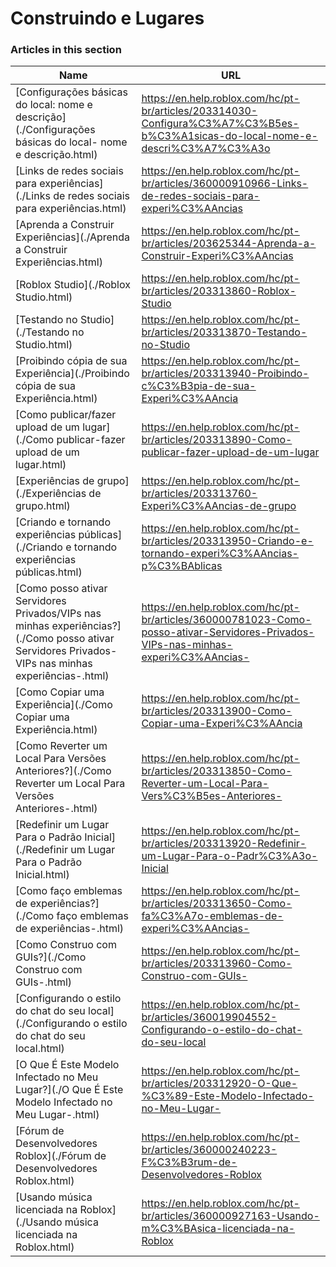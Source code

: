 # Construindo e Lugares  
### Articles in this section
Name|URL
-|-
[Configurações básicas do local: nome e descrição](./Configurações básicas do local- nome e descrição.html) |https://en.help.roblox.com/hc/pt-br/articles/203314030-Configura%C3%A7%C3%B5es-b%C3%A1sicas-do-local-nome-e-descri%C3%A7%C3%A3o
[Links de redes sociais para experiências](./Links de redes sociais para experiências.html) |https://en.help.roblox.com/hc/pt-br/articles/360000910966-Links-de-redes-sociais-para-experi%C3%AAncias
[Aprenda a Construir Experiências](./Aprenda a Construir Experiências.html) |https://en.help.roblox.com/hc/pt-br/articles/203625344-Aprenda-a-Construir-Experi%C3%AAncias
[Roblox Studio](./Roblox Studio.html) |https://en.help.roblox.com/hc/pt-br/articles/203313860-Roblox-Studio
[Testando no Studio](./Testando no Studio.html) |https://en.help.roblox.com/hc/pt-br/articles/203313870-Testando-no-Studio
[Proibindo cópia de sua Experiência](./Proibindo cópia de sua Experiência.html) |https://en.help.roblox.com/hc/pt-br/articles/203313940-Proibindo-c%C3%B3pia-de-sua-Experi%C3%AAncia
[Como publicar/fazer upload de um lugar](./Como publicar-fazer upload de um lugar.html) |https://en.help.roblox.com/hc/pt-br/articles/203313890-Como-publicar-fazer-upload-de-um-lugar
[Experiências de grupo](./Experiências de grupo.html) |https://en.help.roblox.com/hc/pt-br/articles/203313760-Experi%C3%AAncias-de-grupo
[Criando e tornando experiências públicas](./Criando e tornando experiências públicas.html) |https://en.help.roblox.com/hc/pt-br/articles/203313950-Criando-e-tornando-experi%C3%AAncias-p%C3%BAblicas
[Como posso ativar Servidores Privados/VIPs nas minhas experiências?](./Como posso ativar Servidores Privados-VIPs nas minhas experiências-.html) |https://en.help.roblox.com/hc/pt-br/articles/360000781023-Como-posso-ativar-Servidores-Privados-VIPs-nas-minhas-experi%C3%AAncias-
[Como Copiar uma Experiência](./Como Copiar uma Experiência.html) |https://en.help.roblox.com/hc/pt-br/articles/203313900-Como-Copiar-uma-Experi%C3%AAncia
[Como Reverter um Local Para Versões Anteriores?](./Como Reverter um Local Para Versões Anteriores-.html) |https://en.help.roblox.com/hc/pt-br/articles/203313850-Como-Reverter-um-Local-Para-Vers%C3%B5es-Anteriores-
[Redefinir um Lugar Para o Padrão Inicial](./Redefinir um Lugar Para o Padrão Inicial.html) |https://en.help.roblox.com/hc/pt-br/articles/203313920-Redefinir-um-Lugar-Para-o-Padr%C3%A3o-Inicial
[Como faço emblemas de experiências?](./Como faço emblemas de experiências-.html) |https://en.help.roblox.com/hc/pt-br/articles/203313650-Como-fa%C3%A7o-emblemas-de-experi%C3%AAncias-
[Como Construo com GUIs?](./Como Construo com GUIs-.html) |https://en.help.roblox.com/hc/pt-br/articles/203313960-Como-Construo-com-GUIs-
[Configurando o estilo do chat do seu local](./Configurando o estilo do chat do seu local.html) |https://en.help.roblox.com/hc/pt-br/articles/360019904552-Configurando-o-estilo-do-chat-do-seu-local
[O Que É Este Modelo Infectado no Meu Lugar?](./O Que É Este Modelo Infectado no Meu Lugar-.html) |https://en.help.roblox.com/hc/pt-br/articles/203312920-O-Que-%C3%89-Este-Modelo-Infectado-no-Meu-Lugar-
[Fórum de Desenvolvedores Roblox](./Fórum de Desenvolvedores Roblox.html) |https://en.help.roblox.com/hc/pt-br/articles/360000240223-F%C3%B3rum-de-Desenvolvedores-Roblox
[Usando música licenciada na Roblox](./Usando música licenciada na Roblox.html) |https://en.help.roblox.com/hc/pt-br/articles/360000927163-Usando-m%C3%BAsica-licenciada-na-Roblox